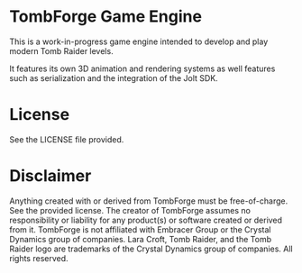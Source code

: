 # TombForge Game Engine

This is a work-in-progress game engine intended to develop and play modern Tomb Raider levels.

It features its own 3D animation and rendering systems as well features such as serialization and the integration of the Jolt SDK.

# License

See the LICENSE file provided.

# Disclaimer

Anything created with or derived from TombForge must be free-of-charge. See the provided license. 
The creator of TombForge assumes no responsibility or liability for any product(s) or software created or derived from it. 
TombForge is not affiliated with Embracer Group or the Crystal Dynamics group of companies. 
Lara Croft, Tomb Raider, and the Tomb Raider logo are trademarks of the Crystal Dynamics group of companies. All rights reserved.